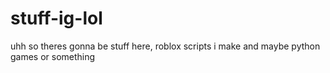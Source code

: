 # stuff-ig-lol

uhh so theres gonna be stuff here, roblox scripts i make and maybe python games or something
